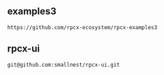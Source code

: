 
## examples3

```
https://github.com/rpcx-ecosystem/rpcx-examples3
```

## rpcx-ui

```
git@github.com:smallnest/rpcx-ui.git
```